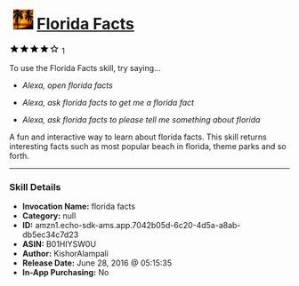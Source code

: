 # &nbsp;<img src="skill_icon" alt="Florida Facts icon" width="36"> [Florida Facts](http://alexa.amazon.com/#skills/amzn1.echo-sdk-ams.app.7042b05d-6c20-4d5a-a8ab-db5ec34c7d23)
![4 stars](../../images/ic_star_black_18dp_1x.png)![4 stars](../../images/ic_star_black_18dp_1x.png)![4 stars](../../images/ic_star_black_18dp_1x.png)![4 stars](../../images/ic_star_black_18dp_1x.png)![4 stars](../../images/ic_star_border_black_18dp_1x.png) 1

To use the Florida Facts skill, try saying...

* *Alexa, open florida facts*

* *Alexa, ask florida facts to get me a florida fact*

* *Alexa, ask florida facts to please tell me something about florida*

A fun and interactive way to learn about florida facts. This skill returns interesting facts such as most popular beach in florida, theme parks and so forth.

***

### Skill Details

* **Invocation Name:** florida facts
* **Category:** null
* **ID:** amzn1.echo-sdk-ams.app.7042b05d-6c20-4d5a-a8ab-db5ec34c7d23
* **ASIN:** B01HIYSW0U
* **Author:** KishorAlampali
* **Release Date:** June 28, 2016 @ 05:15:35
* **In-App Purchasing:** No
